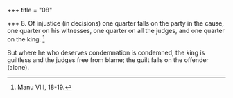 +++
title = "08"

+++
8. Of injustice (in decisions) one quarter falls on the party in the cause, one quarter on his witnesses, one quarter on all the judges, and one quarter on the king. [^7] 


[^7]:  Manu VIII, 18-19.

But where he who deserves condemnation is condemned, the king is guiltless and the judges free from blame; the guilt falls on the offender (alone).
